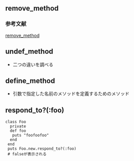 ## remove_method

### 参考文献

[remove_method](http://ref.xaio.jp/ruby/classes/module/remove_method)

## undef_method

- 二つの違いを調べる

## define_method
- 引数で指定した名前のメソッドを定義するためのメソッド


## respond_to?(:foo)

```
class Foo
  private
  def foo
   puts "foofoofoo"
  end
 end
 puts Foo.new.respond_to?(:foo)
 # falseが表示される
```
